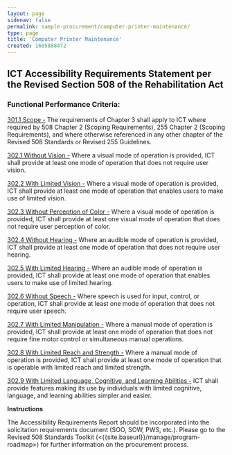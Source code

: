 ```yaml
---
layout: page 
sidenav: false 
permalink: sample-procurement/computer-printer-maintenance/
type: page
title: 'Computer Printer Maintenance'
created: 1605888472
---
```


## **ICT Accessibility Requirements Statement per the Revised Section 508 of the Rehabilitation Act**

### **Functional Performance Criteria:**

[301.1 Scope -][1] The requirements of Chapter 3 shall apply to ICT where required by 508 Chapter 2 (Scoping Requirements), 255 Chapter 2 (Scoping Requirements), and where otherwise referenced in any other chapter of the Revised 508 Standards or Revised 255 Guidelines.

[302.1 Without Vision -][2] Where a visual mode of operation is provided, ICT shall provide at least one mode of operation that does not require user vision.

[302.2 With Limited Vision -][2] Where a visual mode of operation is provided, ICT shall provide at least one mode of operation that enables users to make use of limited vision.

[302.3 Without Perception of Color -][2] Where a visual mode of operation is provided, ICT shall provide at least one visual mode of operation that does not require user perception of color.

[302.4 Without Hearing -][2] Where an audible mode of operation is provided, ICT shall provide at least one mode of operation that does not require user hearing.

[302.5 With Limited Hearing -][2] Where an audible mode of operation is provided, ICT shall provide at least one mode of operation that enables users to make use of limited hearing.

[302.6 Without Speech -][2] Where speech is used for input, control, or operation, ICT shall provide at least one mode of operation that does not require user speech.

[302.7 With Limited Manipulation -][2] Where a manual mode of operation is provided, ICT shall provide at least one mode of operation that does not require fine motor control or simultaneous manual operations.

[302.8 With Limited Reach and Strength -][2] Where a manual mode of operation is provided, ICT shall provide at least one mode of operation that is operable with limited reach and limited strength.

[302.9 With Limited Language, Cognitive, and Learning Abilities -][2] ICT shall provide features making its use by individuals with limited cognitive, language, and learning abilities simpler and easier.

**Instructions**

The Accessibility Requirements Report should be incorporated into the solicitation requirements document (SOO, SOW, PWS, etc.). Please go to the Revised 508 Standards Toolkit (<{{site.baseurl}}/manage/program-roadmap>) for further information on the procurement process.

 [1]: {{site.baseurl}}/ict-accessibility#e301_1
 [2]: {{site.baseurl}}/ict-accessibility#e302_1